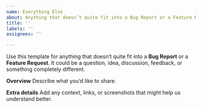```yaml
---
name: Everything Else
about: Anything that doesn’t quite fit into a Bug Report or a Feature Request
title: ''
labels: ''
assignees: ''

---
```


Use this template for anything that doesn’t quite fit into a **Bug Report** or a **Feature Request**. It could be a question, idea, discussion, feedback, or something completely different.

**Overview**
Describe what you’d like to share.

**Extra details**
Add any context, links, or screenshots that might help us understand better.
